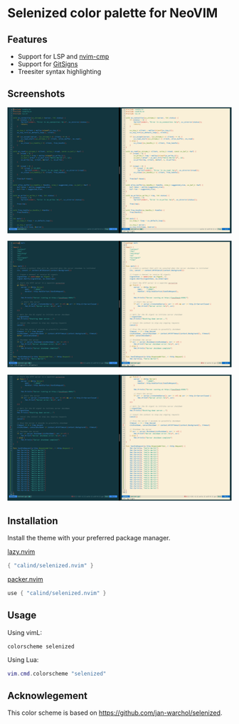 # Selenized color palette for NeoVIM

## Features

* Support for LSP and [nvim-cmp](https://github.com/hrsh7th/nvim-cmp)
* Support for [GitSigns](https://github.com/lewis6991/gitsigns.nvim)
* Treesiter syntax highlighting

## Screenshots

![C Highligthing](https://raw.githubusercontent.com/calind/selenized.nvim/assets/images/hl-c.png)

![Go Highligthing](https://raw.githubusercontent.com/calind/selenized.nvim/assets/images/hl-golang.png)

![GitSigns](https://raw.githubusercontent.com/calind/selenized.nvim/assets/images/hl-gitsigns.png)

## Installation

Install the theme with your preferred package manager.

[lazy.nvim](https://github.com/folke/lazy.nvim)
```lua
{ "calind/selenized.nvim" }
```

[packer.nvim](https://github.com/wbthomason/packer.nvim)
```lua
use { "calind/selenized.nvim" }
```

## Usage

Using vimL:


```vim
colorscheme selenized
```

Using Lua:

```lua
vim.cmd.colorscheme "selenized"
```

## Acknowlegement

This color scheme is based on https://github.com/jan-warchol/selenized.
